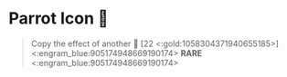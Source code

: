 # Parrot Icon 🦜
> Copy the effect of another 🏺 [22 <:gold:1058304371940655185>]
<:engram_blue:905174948669190174> __RARE__ <:engram_blue:905174948669190174>